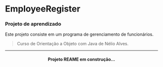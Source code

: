 # EmployeeRegister
### Projeto de aprendizado
Este projeto consiste em um programa de gerenciamento de funcionários.

> Curso de Orientação a Objeto com Java
> de Nélio Alves.
 
--------------------------------
 
<h4 align="center">
 Projeto REAME em construção...
 </h4>
